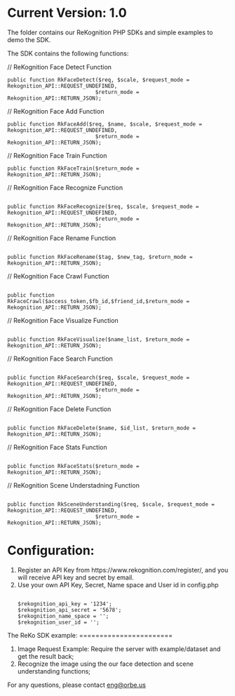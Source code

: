 Current Version: 1.0
=======================

The folder contains our ReKognition PHP SDKs and simple examples to demo the SDK.

The SDK contains the following functions:

// ReKognition Face Detect Function

<pre><code>public function RkFaceDetect($req, $scale, $request_mode = Rekognition_API::REQUEST_UNDEFINED,
                            $return_mode = Rekognition_API::RETURN_JSON);
</code></pre>

// ReKognition Face Add Function

<pre><code>public function RkFaceAdd($req, $name, $scale, $request_mode = Rekognition_API::REQUEST_UNDEFINED, 
                            $return_mode = Rekognition_API::RETURN_JSON);
</code></pre>

// ReKognition Face Train Function

<pre><code>public function RkFaceTrain($return_mode = Rekognition_API::RETURN_JSON);
</code></pre>

// ReKognition Face Recognize Function

<pre><code>
public function RkFaceRecognize($req, $scale, $request_mode = Rekognition_API::REQUEST_UNDEFINED, 
                            $return_mode = Rekognition_API::RETURN_JSON);
</code></pre>

// ReKognition Face Rename Function

<pre><code>
public function RkFaceRename($tag, $new_tag, $return_mode = Rekognition_API::RETURN_JSON);
</code></pre>

// ReKognition Face Crawl Function

<pre><code>
public function RkFaceCrawl($access_token,$fb_id,$friend_id,$return_mode = Rekognition_API::RETURN_JSON);
</code></pre>

// ReKognition Face Visualize Function

<pre><code>
public function RkFaceVisualize($name_list, $return_mode = Rekognition_API::RETURN_JSON);
</code></pre>

// ReKognition Face Search Function

<pre><code>
public function RkFaceSearch($req, $scale, $request_mode = Rekognition_API::REQUEST_UNDEFINED, 
                            $return_mode = Rekognition_API::RETURN_JSON);
</code></pre>

// ReKognition Face Delete Function

<pre><code>
public function RkFaceDelete($name, $id_list, $return_mode = Rekognition_API::RETURN_JSON);
</code></pre>

// ReKognition Face Stats Function

<pre><code>
public function RkFaceStats($return_mode = Rekognition_API::RETURN_JSON);
</code></pre>

// ReKognition Scene Understadning Function

<pre><code>
public function RkSceneUnderstanding($req, $scale, $request_mode = Rekognition_API::REQUEST_UNDEFINED, 
                            $return_mode = Rekognition_API::RETURN_JSON);
</code></pre>

Configuration:
=======================

<ol>
<li> Register an API Key from https://www.rekognition.com/register/, and you will receive API key and secret by email.</li>
<li> Use your own API Key, Secret, Name space and User id in config.php </li>

<pre><code>
$rekognition_api_key = '1234';
$rekognition_api_secret = '5678';
$rekognition_name_space = '';
$rekognition_user_id = ''; 
</code></pre>

</ol>
The ReKo SDK example:
=======================

<ol>
<li>Image Request Example: Require the server with example/dataset and get the result back; </li>
<li>Recognize the image using the our face detection and scene understanding functions; </li>
</ol>

For any questions, please contact eng@orbe.us
